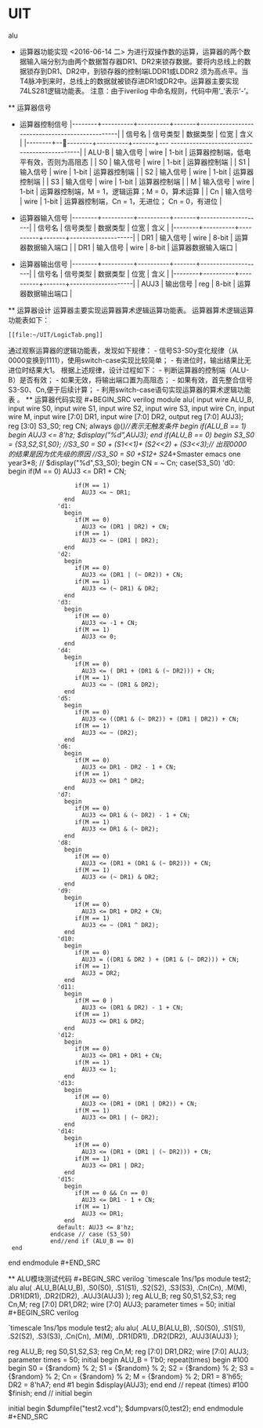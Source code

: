 # UIT
alu

* 运算器功能实现
<2016-06-14 二>
    为进行双操作数的运算，运算器的两个数据输入端分别为由两个数据暂存器DR1、DR2来锁存数据。要将内总线上的数据锁存到DR1、DR2中，到锁存器的控制端LDDR1或LDDR2 须为高点平。当T4脉冲到来时，总线上的数据就被锁存进DR1或DR2中。运算器主要实现74LS281逻辑功能表。
    注意：由于iverilog 中命名规则，代码中用‘_’表示‘-’。

** 运算器信号
    
- 运算器控制信号
|--------+----------+----------+-------+------------------------------------------------|
| 信号名 | 信号类型 | 数据类型 | 位宽  | 含义                                           |
|--------+----------+----------+-------+---
---------------------------------------------|
| ALU-B  | 输入信号 | wire     | 1-bit | 运算器控制端，低电平有效，否则为高阻态         |
| S0     | 输入信号 | wire     | 1-bit | 运算器控制端                                   |
| S1     | 输入信号 | wire     | 1-bit | 运算器控制端                                   |
| S2     | 输入信号 | wire     | 1-bit | 运算器控制端                                   |
| S3     | 输入信号 | wire     | 1-bit | 运算器控制端                                   |
| M      | 输入信号 | wire     | 1-bit | 运算器控制端，M = 1，逻辑运算；M = 0，算术运算 |
| Cn     | 输入信号 | wire     | 1-bit | 运算器控制端，Cn = 1，无进位； Cn = 0，有进位  |

- 运算器输入信号
|--------+----------+----------+-------+--------------------|
| 信号名 | 信号类型 | 数据类型 | 位宽  | 含义               |
|--------+----------+----------+-------+--------------------|
| DR1    | 输入信号 | wire     | 8-bit | 运算器数据输入端口 |
| DR1    | 输入信号 | wire     | 8-bit | 运算器数据输入端口 |

- 运算器输出信号
|--------+----------+----------+-------+--------------------|
| 信号名 | 信号类型 | 数据类型 | 位宽  | 含义               |
|--------+----------+----------+-------+--------------------|
| AUJ3   | 输出信号 | reg      | 8-bit | 运算器数据输出端口 |
 
** 运算器设计
    运算器主要实现运算器算术逻辑运算功能表。
    运算器算术逻辑运算功能表如下：

    [[file:~/UIT/LogicTab.png]]

通过观察运算器的逻辑功能表，发现如下规律：
    - 信号S3-S0y变化规律（从0000变换到1111），使用switch-case实现比较简单；
    - 有进位时，输出结果比无进位时结果大1。
根据上述规律，设计过程如下：
    - 判断运算器的控制端（ALU-B）是否有效；
    - 如果无效，将输出端口置为高阻态；
    - 如果有效，首先整合信号S3-S0、Cn,便于后续计算；
    - 利用switch-case语句实现运算器的算术逻辑功能表 。
** 运算器代码实现
#+BEGIN_SRC verilog
module alu(
    input wire       ALU_B,
    input wire       S0,
    input wire       S1,
    input wire       S2,
    input wire       S3,
    input wire       Cn,
    input wire       M,
    input wire [7:0] DR1,
    input wire [7:0] DR2,
    output reg [7:0] AUJ3);
    reg [3:0]        S3_S0;
    reg              CN; 
   always @(*)//*表示无触发条件
       begin
          if(ALU_B == 1)
          begin
               AUJ3 <= 8'hz;
               $display("%d",AUJ3);
            end
          if(ALU_B == 0)
            begin
               S3_S0 = {S3,S2,S1,S0};
               //S3_S0 = S0 + (S1<<1)+ (S2<<2) + (S3<<3);// 出现0000 的结果是因为优先级的原因
               //S3_S0 = S0 +S1*2+ S2*4+Smaster emacs one year3*8;
               // $display("%d",S3_S0);
               begin
                  CN = ~ Cn;
                case(S3_S0)
                  'd0:
                    begin
                       if(M == 0)
                         AUJ3 <= DR1 + CN;
                       
                       if(M == 1)
                         AUJ3 <= ~ DR1;
                    end
                  'd1:
                    begin
                       if(M == 0)
                         AUJ3 <= (DR1 | DR2) + CN;
                       if(M == 1)
                         AUJ3 <= ~ (DR1 | DR2);
                    end
                  'd2:
                    begin
                       if(M == 0)
                         AUJ3 <= (DR1 | (~ DR2)) + CN;
                       if(M == 1)
                         AUJ3 <= (~ DR1) & DR2;
                    end
                  'd3:
                    begin
                       if(M == 0)
                         AUJ3 <= -1 + CN;
                       if(M == 1)
                         AUJ3 <= 0;
                    end
                  'd4:
                    begin
                       if(M == 0)
                         AUJ3 <= ( DR1 + (DR1 & (~ DR2))) + CN;
                       if(M == 1)
                         AUJ3 <= ~ (DR1 & DR2);
                    end
                  'd5:
                    begin
                       if(M == 0)
                         AUJ3 <= ((DR1 & (~ DR2)) + (DR1 | DR2)) + CN;
                       if(M == 1)
                         AUJ3 <= ~ (DR2);
                    end
                  'd6:
                    begin
                       if(M == 0)
                         AUJ3 <= DR1 - DR2 - 1 + CN;
                       if(M == 1)
                         AUJ3 <= DR1 ^ DR2;
                    end
                  'd7:
                    begin
                       if(M == 0)
                         AUJ3 <= DR1 & (~ DR2) - 1 + CN;
                       if(M == 1)
                         AUJ3 <= DR1 & (~ DR2);
                    end
                  'd8:
                    begin
                       if(M == 0)
                         AUJ3 <= (DR1 + (DR1 & (~ DR2))) + CN;
                       if(M == 1)
                         AUJ3 <= (~ DR1) & DR2;
                    end
                  'd9:
                    begin
                       if(M == 0)
                         AUJ3 <= DR1 + DR2 + CN;
                       if(M == 1)
                         AUJ3 <= ~ (DR1 ^ DR2);
                    end
                  'd10:
                    begin
                       if(M == 0)
                         AUJ3 = ((DR1 & DR2 ) + (DR1 & (~ DR2))) + CN;
                       if(M == 1)
                         AUJ3 = DR2;
                    end
                  'd11:
                    begin
                       if(M == 0 )
                         AUJ3 <= (DR1 & DR2) - 1 + CN;
                       if(M == 1)
                         AUJ3 <= DR1 & DR2;
                    end
                  'd12:
                    begin
                       if(M == 0)
                         AUJ3 <= DR1 + DR1 + CN;
                       if(M == 1)
                         AUJ3 <= 1;
                    end
                  'd13:
                    begin
                       if(M == 0)
                         AUJ3 <= (DR1 + (DR1 | DR2)) + CN;
                       if(M == 1)
                         AUJ3 <= DR1 | (~ DR2);
                    end
                  'd14:
                    begin
                       if(M == 0)
                         AUJ3 <= (DR1 + (DR1 | (~ DR2))) + CN;
                       if(M == 1)
                         AUJ3 <= DR1 | DR2;
                    end
                  'd15:
                    begin
                       if(M == 0 && Cn == 0)
                         AUJ3 <= DR1 - 1 + CN;
                       if(M == 1)
                         AUJ3 <= DR1;
                    end
                  default: AUJ3 <= 8'hz;
                endcase // case (S3_S0)
                end//end if (ALU_B == 0)
     end
 end
endmodule
#+END_SRC

**  ALU模块测试代码
#+BEGIN_SRC verilog
`timescale 1ns/1ps
module test2;
   alu alu(
           .ALU_B(ALU_B),
           .S0(S0),
           .S1(S1),
           .S2(S2),
           .S3(S3),
           .Cn(Cn),
           .M(M),
           .DR1(DR1),
           .DR2(DR2),
           .AUJ3(AUJ3)
           );
   reg        ALU_B;
   reg        S0,S1,S2,S3;
   reg        Cn,M;
   reg [7:0]  DR1,DR2;
   wire [7:0] AUJ3;
   parameter  times = 50;
   initial
#+BEGIN_SRC verilog

`timescale 1ns/1ps
module test2;
   alu alu(
           .ALU_B(ALU_B),
           .S0(S0),
           .S1(S1),
           .S2(S2),
           .S3(S3),
           .Cn(Cn),
           .M(M),
           .DR1(DR1),
           .DR2(DR2),
           .AUJ3(AUJ3)
           );

   reg        ALU_B;
   reg        S0,S1,S2,S3;
   reg        Cn,M;
   reg [7:0]  DR1,DR2;
   wire [7:0] AUJ3;
   parameter  times = 50;
   initial
     begin
        ALU_B = 1'b0;
        repeat(times)
          begin
             #100 begin
                S0 = {$random} % 2;
                S1 = {$random} % 2;
                S2 = {$random} % 2;
                S3 = {$random} % 2;
                Cn = {$random} % 2;
                M = {$random} % 2;
                DR1 = 8'h65;
                DR2 = 8'hA7;
             end
             #1 begin
               $display(AUJ3);
             end
          end // repeat (times)
        #100 $finish;
     end // initial begin

   initial
     begin
        $dumpfile("test2.vcd");
        $dumpvars(0,test2);
     end
   endmodule
#+END_SRC



